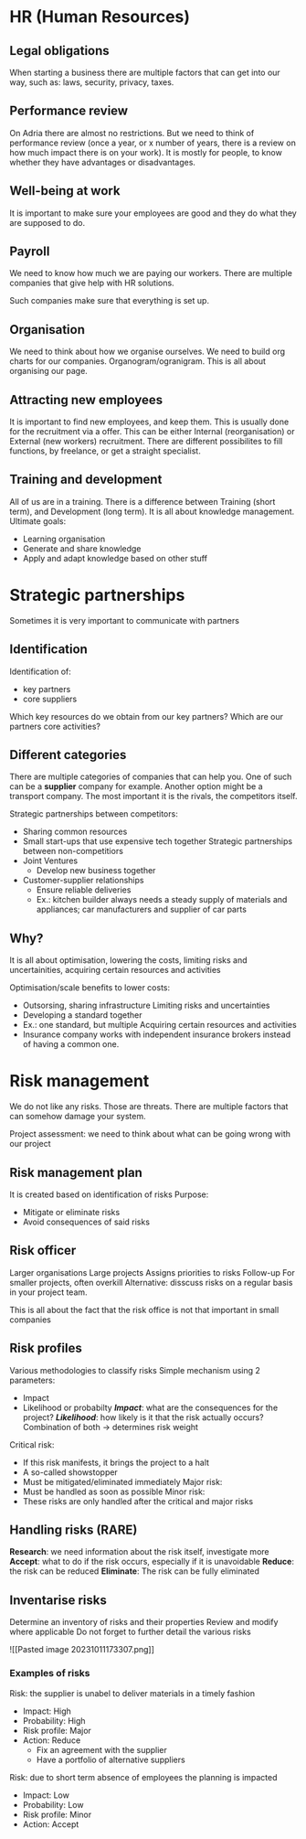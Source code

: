 # HR (Human Resources)
## Legal obligations
When starting a business there are multiple factors that can get into our way, such as: laws, security, privacy, taxes.

## Performance review
On Adria there are almost no restrictions. But we need to think of performance review (once a year, or x number of years, there is a review on how much impact there is on your work). It is mostly for people, to know whether they have advantages or disadvantages. 

## Well-being at work
It is important to make sure your employees are good and they do what they are supposed to do.

## Payroll
We need to know how much we are paying our workers. There are multiple companies that give help with HR solutions.

Such companies make sure that everything is set up.

## Organisation
We need to think about how we organise ourselves.  We need to build org charts for our companies.
Organogram/ogranigram. This is all about organising our page.

## Attracting new employees
It is important to find new employees, and keep them.
This is usually done for the recruitment via a offer. This can be either Internal (reorganisation) or External (new workers) recruitment. There are different possibilites to fill functions, by freelance, or get a straight specialist.

## Training and development
All of us are in a training. There is a difference between Training (short term), and Development (long term). It is all about knowledge management.
Ultimate goals:
- Learning organisation
- Generate and share knowledge
- Apply and adapt knowledge based on other stuff

# Strategic partnerships

Sometimes it is very important to communicate with partners
## Identification
Identification of:
- key partners
- core suppliers

Which key resources do we obtain from our key partners?
Which are our partners core activities?

## Different categories
There are multiple categories of companies that can help you.
One of such can be a **supplier** company for example.
Another option might be a transport company.
The most important it is the rivals, the competitors itself.

Strategic partnerships between competitors:
- Sharing common resources
- Small start-ups that use expensive tech together
Strategic partnerships between non-competitiors
- Joint Ventures
	- Develop new business together
- Customer-supplier relationships
	- Ensure reliable deliveries
	- Ex.: kitchen builder always needs a steady supply of materials and appliances; car manufacturers and supplier of car parts

## Why?
It is all about optimisation, lowering the costs, limiting risks and uncertainities, acquiring certain resources and activities

Optimisation/scale benefits to lower costs:
- Outsorsing, sharing infrastructure
Limiting risks and uncertainties
- Developing a standard together
- Ex.: one standard, but multiple
Acquiring certain resources and activities
- Insurance company works with independent insurance brokers instead of having a common one.

# Risk management

We do not like any risks. Those are threats.
There are multiple factors that can somehow damage your system.

Project assessment: we need to think about what can be going wrong with our project
## Risk management plan
It is created based on identification of risks
Purpose:
- Mitigate or eliminate risks
- Avoid consequences of said risks

## Risk officer
Larger organisations
Large projects
Assigns priorities to risks
Follow-up
For smaller projects, often overkill
Alternative: disscuss risks on a regular basis in your project team.

This is all about the fact that the risk office is not that important in small companies

## Risk profiles
Various methodologies to classify risks
Simple mechanism using 2 parameters:
- Impact
- Likelihood or probabilty
***Impact***: what are the consequences for the project?
***Likelihood***: how likely is it that the risk actually occurs?
Combination of both -> determines risk weight

Critical risk:
- If this risk manifests, it brings the project to a halt
- A so-called showstopper
- Must be mitigated/eliminated immediately
Major risk:
- Must be handled as soon as possible
Minor risk:
- These risks are only handled after the critical and major risks

## Handling risks (RARE)
**Research**: we need information about the risk itself, investigate more
**Accept**: what to do if the risk occurs, especially if it is unavoidable
**Reduce**: the risk can be reduced
**Eliminate**: The risk can be fully eliminated

## Inventarise risks
Determine an inventory of risks and their properties
Review and modify where applicable
Do not forget to further detail the various risks

![[Pasted image 20231011173307.png]]

### Examples of risks
Risk: the supplier is unabel to deliver materials in a timely fashion
- Impact: High
- Probability: High
- Risk profile: Major
- Action: Reduce
	- Fix an agreement with the supplier
	- Have a portfolio of alternative suppliers

Risk: due to short term absence of employees the planning is impacted
- Impact: Low
- Probability: Low
- Risk profile: Minor
- Action: Accept